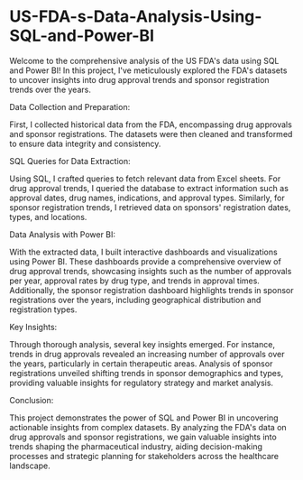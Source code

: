 # US-FDA-s-Data-Analysis-Using-SQL-and-Power-BI

Welcome to the comprehensive analysis of the US FDA's data using SQL and Power BI! In this project, I've meticulously explored the FDA's datasets to uncover insights into drug approval trends and sponsor registration trends over the years.

Data Collection and Preparation:

First, I collected historical data from the FDA, encompassing drug approvals and sponsor registrations. The datasets were then cleaned and transformed to ensure data integrity and consistency.

SQL Queries for Data Extraction:

Using SQL, I crafted queries to fetch relevant data from Excel sheets. For drug approval trends, I queried the database to extract information such as approval dates, drug names, indications, and approval types. Similarly, for sponsor registration trends, I retrieved data on sponsors' registration dates, types, and locations.

Data Analysis with Power BI:

With the extracted data, I built interactive dashboards and visualizations using Power BI. These dashboards provide a comprehensive overview of drug approval trends, showcasing insights such as the number of approvals per year, approval rates by drug type, and trends in approval times. Additionally, the sponsor registration dashboard highlights trends in sponsor registrations over the years, including geographical distribution and registration types.

Key Insights:

Through thorough analysis, several key insights emerged. For instance, trends in drug approvals revealed an increasing number of approvals over the years, particularly in certain therapeutic areas. Analysis of sponsor registrations unveiled shifting trends in sponsor demographics and types, providing valuable insights for regulatory strategy and market analysis.

Conclusion:

This project demonstrates the power of SQL and Power BI in uncovering actionable insights from complex datasets. By analyzing the FDA's data on drug approvals and sponsor registrations, we gain valuable insights into trends shaping the pharmaceutical industry, aiding decision-making processes and strategic planning for stakeholders across the healthcare landscape.
